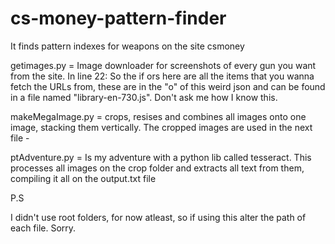 # cs-money-pattern-finder
It finds pattern indexes for weapons on the site csmoney


getimages.py = Image downloader for screenshots of every gun you want from the site.
In line 22: So the if ors here are all the items that you wanna fetch the URLs from, these are in the "o" of this weird json and can be found in a file named "library-en-730.js". Don't ask me how I know this.

makeMegaImage.py = crops, resises and combines all images onto one image, stacking them vertically. The cropped images are used in the next file -

ptAdventure.py = Is my adventure with a python lib called tesseract. This processes all images on the crop folder and extracts all text from them, compiling it all on the output.txt file

P.S

I didn't use root folders, for now atleast, so if using this alter the path of each file.
Sorry.

